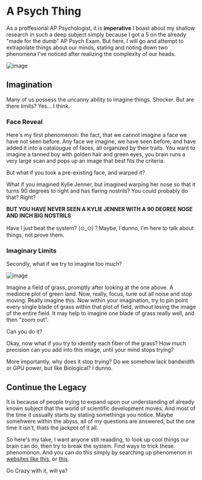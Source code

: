 # A Psych Thing

As a proffesional AP Psychologist, it is **imperative** I boast about my shallow research in such a deep subject simply because I got a 5 on the already "made for the dumb" AP Psych Exam. But here, I will go and attempt to extrapolate things about our minds, stating and noting down two phenomena I've noticed after realizing the complexity of our heads.

![image](https://user-images.githubusercontent.com/114519229/193736650-f2db5b3d-62f5-4cdd-be7a-59c568110d69.jpg)

## Imagination

Many of us possess the uncanny ability to imagine things. Shocker. But are there limits? Yes... I think. 

### Face Reveal

Here's my first phenomenon: the fact, that we cannot imagine a face we have not seen before. Any face we imagine, we have seen before, and have added it into a catalougue of faces, all organized by their traits. You want to imagine a tanned boy with golden hair and green eyes, you brain runs a very large scan and pops up an image that best fits the criteria. 

But what if you took a pre-existing face, and warped it? 

What if you imagined Kylie Jenner, but imagined warping her nose so that it turns 90 degrees to right and has flaring nostrils? You could probably do that? Right?

**BUT YOU HAVE NEVER SEEN A KYLIE JENNER WITH A 90 DEGREE NOSE AND INCH BIG NOSTRILS**

Have I just beat the system? (⊙_⊙)？Maybe, I dunno, I'm here to talk about things, not prove them.

### Imaginary Limits

Secondly, what if we try to imagine too much? 

![image](https://live.staticflickr.com/3426/5698860584_923f5b5e0f_b.jpg)

Imagine a field of grass, promptly after looking at the one above. A mediocre plot of green land. Now, really, focus, tune out all noise and stop moving. Really imagine this. Now within your imagination, try to pin point every single blade of grass within that plot of field, without losing the image of the entire field. It may help to imagine one blade of grass really well, and then "zoom out". 

Can you do it? 

Okay, now what if you try to identify each fiber of the grass? How much precision can you add into this image, until your mind stops trying?

More importantly, why does it stop trying? Do we somehow lack bandwidth or GPU power, but like Biological? I dunno.

## Continue the Legacy

It is because of people trying to expand upon our understanding of already known subject that the world of scientific development moves. And most of the time it ussually starts by stating somethings you notice. Maybe somehwere within the abyss, all of my questions are answered, but the one time it isn't, thats the jackpot of it all.

So here's my take, I want anyone still reaading, to look up cool things our brain can do, then try to break the system. Find ways to trick these phenomonon. And you can do this simply by searching up phenomenon in [websites like this](https://www.toptenz.net/10-fascinating-psychological-phenomena.php), or [this](https://www.kickassfacts.com/25-interesting-phenomena-of-a-human-mind/).

Go Crazy with it, will ya?
